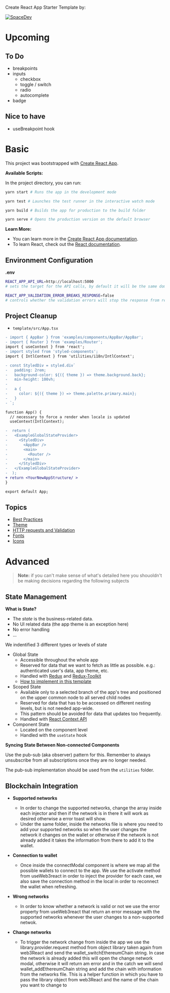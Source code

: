 Create React App Starter Template by:

[![SpaceDev](https://uploads-ssl.webflow.com/61e097dd988731696768be21/62042f55a072ef02ab1d11a2_logo%20del%20mismo%20taman%CC%83o%20que%20el%20texto.svg)](https://www.spacedev.io/)

# Upcoming

## To Do

- breakpoints
- inputs
  - checkbox
  - toggle / switch
  - radio
  - autocomplete
- badge

## Nice to have

- useBreakpoint hook

# Basic

This project was bootstrapped with [Create React App](https://github.com/facebook/create-react-app).

**Available Scripts:**

In the project directory, you can run:

```bash
yarn start # Runs the app in the development mode

yarn test # Launches the test runner in the interactive watch mode

yarn build # Builds the app for production to the build folder

yarn serve # Opens the production version on the default browser
```

**Learn More:**

- You can learn more in the [Create React App documentation](https://facebook.github.io/create-react-app/docs/getting-started).
- To learn React, check out the [React documentation](https://reactjs.org/).

## Environment Configuration

**.env**

```bash
REACT_APP_API_URL=http://localhost:5000
# sets the target for the API calls, by default it will be the same domain in which the app is loaded

REACT_APP_VALIDATION_ERROR_BREAKS_RESPONSE=false
# controls whether the validation errors will stop the response from reaching the request point
```

## Project Cleanup

- `template/src/App.tsx`

```diff
- import { AppBar } from 'examples/components/AppBar/AppBar';
- import { Router } from 'examples/Router';
import { useContext } from 'react';
- import styled from 'styled-components';
import { IntlContext } from 'utilities/i18n/IntlContext';

- const StyledDiv = styled.div`
-   padding: 2rem;
-   background-color: ${({ theme }) => theme.background.back};
-   min-height: 100vh;
-
-   a {
-     color: ${({ theme }) => theme.palette.primary.main};
-   }
- `;

function App() {
  // necessary to force a render when locale is updated
  useContext(IntlContext);

-  return (
-   <ExampleGlobalStateProvider>
-     <StyledDiv>
-       <AppBar />
-       <main>
-         <Router />
-       </main>
-     </StyledDiv>
-   </ExampleGlobalStateProvider>
-  );
+ return <YourNewAppStructure/ >
}

export default App;
```

## Topics

- [Best Practices](./docs/BEST_PRACTICES.md)
- [Theme](./docs/THEME.md)
- [HTTP requests and Validation](./docs/HTTP.md)
- [Fonts](./docs/FONTS.md)
- [Icons](./docs/ICONS.md)

# Advanced

> **Note:** if you can't make sense of what's detailed here you shouoldn't be making decisions regarding the following subjects

## State Management

**What is State?**

- The _state_ is the business-related data.
- No UI related data (the app theme is an exception here)
- No error handling
- ...

We indentified 3 different types or levels of state

- Global State
  - Accessible throughout the whole app
  - Reserved for data that we want to fetch as little as possible. e.g.: authenticated user's data, app theme, etc.
  - Handled with [Redux](https://redux.js.org/) and [Redux-Toolkit](https://redux-toolkit.js.org/)
  - [How to implement in this template](./docs/GLOBAL_STATE.md)
- Scoped State
  - Available only to a selected branch of the app's tree and positioned on the upper common node to all served child nodes
  - Reserved for data that has to be accessed on different nesting levels, but is not needed app-wide.
  - This pattern should be avoided for data that updates too frequently.
  - Handled with [React Context API](https://reactjs.org/docs/context.html)
- Component State
  - Located on the component level
  - Handled with the `useState` hook

**Syncing State Between Non-connected Components**

Use the pub-sub (aka observer) pattern for this. Remember to always unsubscribe from all subscriptions once they are no longer needed.

The pub-sub implementation should be used from the `utilities` folder.

## Blockchain Integration

- **Supported networks**

  - In order to change the supported networks, change the array inside each injector and then if the network is in there it will work as desired otherwise a error toast will show.
  - Under the same folder, inside the networks file is where you need to add your supported networks so when the user changes the network it changes on the wallet or otherwise if the network is not already added it takes the information from there to add it to the wallet.

- **Connection to wallet**

  - Once inside the connectModal component is where we map all the possible wallets to connect to the app. We use the activate method from useWeb3react in order to inject the provider for each case, we also save the connection method in the local in order to reconnect the wallet when refreshing.

- **Wrong networks**

  - In order to know whether a network is valid or not we use the error property from useWeb3react that return an error message with the supported networks whenever the user changes to a non-supported netwok.

- **Change networks**

  - To trigger the network change from inside the app we use the library.provider.request method from object library taken again from web3React and send the wallet_switchEthereumChain string. In case the network is already added this will open the change network modal, otherwise it will return am error and in the catch we will send wallet_addEthereumChain string and add the chain with information from the networks file. This is a helper function in which you have to pass the library object from web3React and the name of the chain you want to change to
